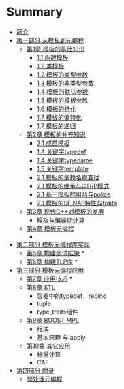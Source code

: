 # Summary

* [简介](readme.md)
* [第一部分 从模板到元编程](summary/part1.md) 
    * [第1章 模板的基础知识](summary/chapter1.md)
        * [1.1 函数模板](chapter1/function_template.md)
        * [1.2 类模板](chapter1/class_template.md)
        * [1.2 模板的类型参数](chapter1/template_type_parameter.md)
        * [1.3 模板的非类型参数](chapter1/template_none_type_parameter.md)
        * [1.4 模板的默认参数](chapter1/template_default_parameter.md)
        * [1.5 模板的模板参数](chapter1/template_template_parameter.md)
        * [1.6 模板的特化](chapter1/template_specialization.md)
        * [1.7 模板的偏特化](chapter1/template_partial_specialization.md)
        * [1.7 模板的递归](chapter1/template_recursion.md)
    * [第2章 模板的补充知识](summary/chapter2.md)
        * [2.1 成员模板](chapter2/member_template.md)    
        * [1.4 关键字typedef](chapter2/keyword_typedef.md)
        * [1.4 关键字typename](chapter2/keyword_typename.md)
        * [1.5 关键字template](chapter2/keyword_template.md)
        * [2.1 模板的依赖名称查找]()
        * [2.1 模板的继承与CTRP模式]()
        * [2.1 基于模板的组合与police]()
        * [2.1 模板的SFINAF特性与traits]()
    * [第3章 现代C++对模板的发展](summary/chapter3.md)
        * [模板与编译期计算]()
    * [第4章 模板元编程](summary/chapter4.md)
        * []()
* [第二部分 模板元编程库实现]()
    * [第5章 构建测试框架](summary/chapter5.md)
        * 
    * [第6章 构建TLP库](summary/chapter6.md)
        * 
* [第三部分 模板元编程应用]()
    * [第7章 应用技巧](summary/chapter7.md)
        * 
    * [第8章 STL](summary/chapter8.md)
        * 容器中的typedef，rebind
        * tuple
        * type_traits组件
    * [第9章 BOOST MPL](summary/chapter9.md)
        * 组成
        * 基本原理 与 apply
    * [第10章 其它应用](summary/chapter10.md)
        * 标量计算
        * CAF
* [第四部分 附录]()
    * [预处理元编程](appendix/precompile.md)


